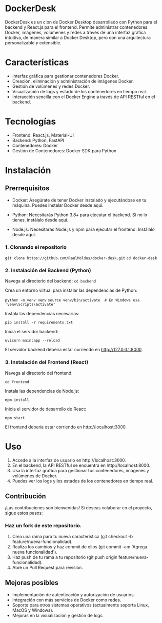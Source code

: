 # DockerDesk

DockerDesk es un clon de Docker Desktop desarrollado con Python para el backend y React.js para el frontend. Permite administrar contenedores Docker, imágenes, volúmenes y redes a través de una interfaz gráfica intuitiva, de manera similar a Docker Desktop, pero con una arquitectura personalizable y extensible.

# Características

- Interfaz gráfica para gestionar contenedores Docker.
- Creación, eliminación y administración de imágenes Docker.
- Gestión de volúmenes y redes Docker.
- Visualización de logs y estado de los contenedores en tiempo real.
- Interacción sencilla con el Docker Engine a través de API RESTful en el backend.

# Tecnologías

- Frontend: React.js, Material-UI
- Backend: Python, FastAPI
- Contenedores: Docker
- Gestión de Contenedores: Docker SDK para Python

# Instalación

## Prerrequisitos

- Docker: Asegúrate de tener Docker instalado y ejecutándose en tu máquina. Puedes instalar Docker desde aquí.

- Python: Necesitarás Python 3.8+ para ejecutar el backend. Si no lo tienes, instálalo desde aquí.

- Node.js: Necesitarás Node.js y npm para ejecutar el frontend. Instálalo desde aquí.

### 1. Clonando el repositorio

`git clone https://github.com/RaulMoldes/docker-desk.git`
`cd docker-desk`

### 2. Instalación del Backend (Python)

Navega al directorio del backend:
`cd backend`

Crea un entorno virtual para instalar las dependencias de Python:

`python -m venv venv`
`source venv/bin/activate  # En Windows usa 'venv\Scripts\activate'`

Instala las dependencias necesarias:

`pip install -r requirements.txt`

Inicia el servidor backend:

`uvicorn main:app --reload`

El servidor backend debería estar corriendo en http://127.0.0.1:8000.

### 3. Instalación del Frontend (React)

Navega al directorio del frontend:

`cd frontend`

Instala las dependencias de Node.js:

`npm install`

Inicia el servidor de desarrollo de React:

`npm start`

El frontend debería estar corriendo en http://localhost:3000.

# Uso

1. Accede a la interfaz de usuario en http://localhost:3000.
2. En el backend, la API RESTful se encuentra en http://localhost:8000.
3. Usa la interfaz gráfica para gestionar tus contenedores, imágenes y volúmenes de Docker.
4. Puedes ver los logs y los estados de los contenedores en tiempo real.

## Contribución

¡Las contribuciones son bienvenidas! Si deseas colaborar en el proyecto, sigue estos pasos:

### Haz un fork de este repositorio.

1. Crea una rama para tu nueva característica (git checkout -b feature/nueva-funcionalidad).
2. Realiza los cambios y haz commit de ellos (git commit -am 'Agrega nueva funcionalidad').
3. Haz push de tu rama a tu repositorio (git push origin feature/nueva-funcionalidad).
4. Abre un Pull Request para revisión.

## Mejoras posibles

- Implementación de autenticación y autorización de usuarios.
- Integración con más servicios de Docker como redes.
- Soporte para otros sistemas operativos (actualmente soporta Linux, MacOS y Windows).
- Mejoras en la visualización y gestión de logs.
